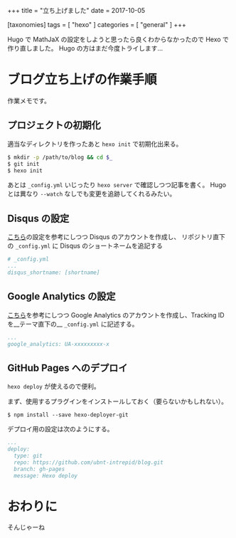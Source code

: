 +++
title = "立ち上げました"
date = 2017-10-05

[taxonomies]
tags = [ "hexo" ]
categories = [ "general" ]
+++

Hugo で MathJaX の設定をしようと思ったら良くわからなかったので Hexo で作り直しました。
Hugo の方はまだ今度トライします…

<!-- more -->

# ブログ立ち上げの作業手順
作業メモです。

## プロジェクトの初期化
適当なディレクトリを作ったあと `hexo init` で初期化出来る。
```bash
$ mkdir -p /path/to/blog && cd $_
$ git init
$ hexo init
```

あとは `_config.yml` いじったり `hexo server` で確認しつつ記事を書く。
Hugo とは異なり `--watch` なしでも変更を追跡してくれるみたい。

## Disqus の設定
[こちら](https://azriton.github.io/2017/02/26/Hexo%E3%81%AB%E3%82%B3%E3%83%A1%E3%83%B3%E3%83%88%E6%AC%84%E3%81%AEDisqus%E3%82%92%E8%A8%AD%E7%BD%AE/)の設定を参考にしつつ Disqus のアカウントを作成し、
リポジトリ直下の `_config.yml` に Disqus のショートネームを追記する

```yaml
# _config.yml
...
disqus_shortname: [shortname]
```

## Google Analytics の設定
[こちら](https://azriton.github.io/2016/12/20/Hexo%E3%81%ABGoogle-Analytics%E3%82%92%E8%A8%AD%E7%BD%AE%E3%81%99%E3%82%8B/)を参考にしつつ Google Analytics のアカウントを作成し、Tracking ID を__テーマ直下の__ `_config.yml` に記述する。

```yaml
...
google_analytics: UA-xxxxxxxxx-x
```

## GitHub Pages へのデプロイ
`hexo deploy` が使えるので便利。

まず、使用するプラグインをインストールしておく（要らないかもしれない）。

```
$ npm install --save hexo-deployer-git
```

デプロイ用の設定は次のようにする。

```yaml
...
deploy:
  type: git
  repo: https://github.com/ubnt-intrepid/blog.git
  branch: gh-pages
  message: Hexo deploy
```

# おわりに
そんじゃーね